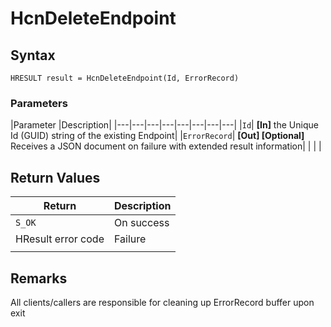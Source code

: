 # HcnDeleteEndpoint

## Syntax
`HRESULT result = HcnDeleteEndpoint(Id, ErrorRecord)`

### Parameters
|Parameter     |Description|
|---|---|---|---|---|---|---|---| 
|`Id`| **[In]** the Unique Id (GUID) string of the existing Endpoint|
|`ErrorRecord`| **[Out] [Optional]** Receives a JSON document on failure with extended result information|
|    |    | 



## Return Values
|Return | Description|
|---|---|
|`S_OK`|On success|
|HResult error code|Failure|
|     |     |

## Remarks

All clients/callers are responsible for cleaning up ErrorRecord buffer upon exit